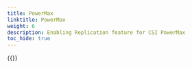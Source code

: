 ```yaml
---
title: PowerMax
linktitle: PowerMax
weight: 6
description: Enabling Replication feature for CSI PowerMax
toc_hide: true
---
```

{{<include file="content/v1/getting-started/installation/helm/modules/replication/powermax.md">}}
